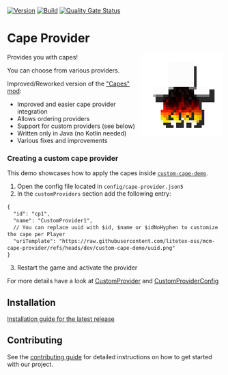 <!-- modrinth_exclude.start -->

[![Version](https://img.shields.io/modrinth/v/cape-provider)](https://modrinth.com/mod/cape-provider)
[![Build](https://img.shields.io/github/actions/workflow/status/litetex-oss/mcm-cape-provider/check-build.yml?branch=dev)](https://github.com/litetex-oss/mcm-cape-provider/actions/workflows/check-build.yml?query=branch%3Adev)
[![Quality Gate Status](https://sonarcloud.io/api/project_badges/measure?project=litetex-oss_mcm-cape-provider&metric=alert_status)](https://sonarcloud.io/dashboard?id=litetex-oss_mcm-cape-provider)

# Cape Provider

<img align="right" src="src/main/resources/assets/icon.png" width=192 />

<!-- modrinth_exclude.end -->

Provides you with capes!

You can choose from various providers.

Improved/Reworked version of the ["Capes" mod](https://github.com/CaelTheColher/Capes):
* Improved and easier cape provider integration
* Allows ordering providers
* Support for custom providers (see below)
* Written only in Java (no Kotlin needed)
* Various fixes and improvements

<!-- modrinth_exclude.start -->

### Creating a custom cape provider

This demo showcases how to apply the capes inside [``custom-cape-demo``](./custom-cape-demo/).

1. Open the config file located in ``config/cape-provider.json5``
2. In the ``customProviders`` section add the following entry:
  ```jsonc
  {
    "id": "cp1",
    "name": "CustomProvider1",
    // You can replace uuid with $id, $name or $idNoHyphen to customize the cape per Player
    "uriTemplate": "https://raw.githubusercontent.com/litetex-oss/mcm-cape-provider/refs/heads/dev/custom-cape-demo/uuid.png"
  }
  ```
3. Restart the game and activate the provider

For more details have a look at [CustomProvider](./src/main/java/net/litetex/capes/provider/CustomProvider.java) and [CustomProviderConfig](./src/main/java/net/litetex/capes/config/CustomProviderConfig.java)

## Installation
[Installation guide for the latest release](https://github.com/litetex-oss/mcm-cape-provider/releases/latest#Installation)

## Contributing
See the [contributing guide](./CONTRIBUTING.md) for detailed instructions on how to get started with our project.

<!-- modrinth_exclude.end -->
